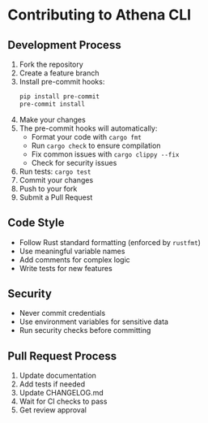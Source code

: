 # Contributing to Athena CLI

## Development Process
1. Fork the repository
2. Create a feature branch
3. Install pre-commit hooks:
   ```bash
   pip install pre-commit
   pre-commit install
   ```
4. Make your changes
5. The pre-commit hooks will automatically:
   - Format your code with `cargo fmt`
   - Run `cargo check` to ensure compilation
   - Fix common issues with `cargo clippy --fix`
   - Check for security issues
6. Run tests: `cargo test`
7. Commit your changes
8. Push to your fork
9. Submit a Pull Request

## Code Style
- Follow Rust standard formatting (enforced by `rustfmt`)
- Use meaningful variable names
- Add comments for complex logic
- Write tests for new features

## Security
- Never commit credentials
- Use environment variables for sensitive data
- Run security checks before committing

## Pull Request Process
1. Update documentation
2. Add tests if needed
3. Update CHANGELOG.md
4. Wait for CI checks to pass
5. Get review approval 